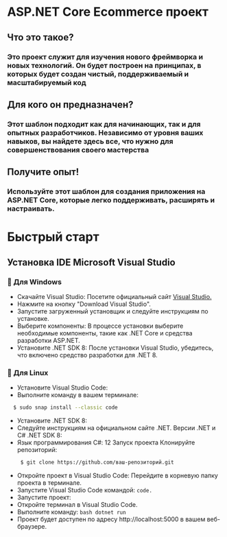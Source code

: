 # ASP.NET Core Ecommerce проект
## Что это такое?
### Это проект служит для изучения нового фреймворка и новых технологий. Он будет построен на принципах, в которых будет создан чистый, поддерживаемый и масштабируемый код
## Для кого он предназначен?
### Этот шаблон подходит как для начинающих, так и для опытных разработчиков. Независимо от уровня ваших навыков, вы найдете здесь все, что нужно для совершенствования своего мастерства
## Получите опыт!
### Используйте этот шаблон для создания приложения на ASP.NET Core, которые легко поддерживать, расширять и настраивать.


# Быстрый старт
## Установка IDE Microsoft Visual Studio
### 🔭 Для Windows 
   - Скачайте Visual Studio: Посетите официальный сайт [Visual Studio.](https://visualstudio.microsoft.com/)
   - Нажмите на кнопку "Download Visual Studio".
   - Запустите загруженный установщик и следуйте инструкциям по установке.
   - Выберите компоненты: В процессе установки выберите необходимые компоненты, такие как .NET Core и средства разработки ASP.NET.
   - Установите .NET SDK 8: После установки Visual Studio, убедитесь, что включено средство разработки для .NET 8.
### 🔭 Для Linux
  - Установите Visual Studio Code:
  - Выполните команду в вашем терминале:
   ```bash
     $ sudo snap install --classic code
   ```
  - Установите .NET SDK 8:
  - Следуйте инструкциям на официальном сайте .NET. Версии .NET и C# .NET SDK 8:
  - Язык программирования C#: 12 Запуск проекта Клонируйте репозиторий:
    ```bash
     $ git clone https://github.com/ваш-репозиторий.git
    ```
  - Откройте проект в Visual Studio Code: Перейдите в корневую папку проекта в терминале.
  - Запустите Visual Studio Code командой:
    ```code.```
  - Запустите проект:
  - Откройте терминал в Visual Studio Code.
  -  Выполните команду:
    ```bash
       dotnet run
    ```
  - Проект будет доступен по адресу http://localhost:5000 в вашем веб-браузере.


